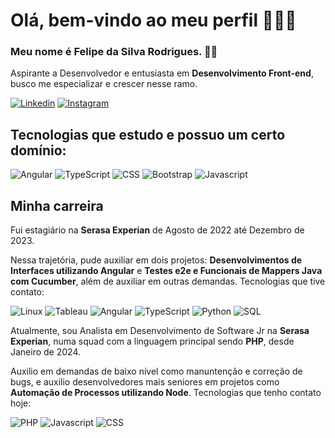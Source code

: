 # Olá, bem-vindo ao meu perfil 🖐🏾✨

### Meu nome é Felipe da Silva Rodrigues. 👨🏾

Aspirante a Desenvolvedor e entusiasta em **Desenvolvimento Front-end**, busco me especializar e crescer nesse ramo.

[![Linkedin](https://img.shields.io/badge/LinkedIn-0077B5?style=for-the-badge&logo=linkedin&logoColor=white)](https://www.linkedin.com/in/felipe-da-silva-rodrigues-6a2bbb164/)
[![Instagram](https://img.shields.io/badge/Instagram-E4405F?style=for-the-badge&logo=instagram&logoColor=white)](https://www.instagram.com/_fefosilva.0/)


## Tecnologias que estudo e possuo um certo domínio:

<img alt="Angular" src="https://img.shields.io/badge/Angular-DD0031?style=for-the-badge&logo=angular&logoColor=white"/>
<img alt="TypeScript" src="https://img.shields.io/badge/TypeScript-007ACC?style=for-the-badge&logo=typescript&logoColor=white"/>
<img alt="CSS" src="https://img.shields.io/badge/CSS-239120?&style=for-the-badge&logo=css3&logoColor=white"/>
<img alt="Bootstrap" src="https://img.shields.io/badge/Bootstrap-563D7C?style=for-the-badge&logo=bootstrap&logoColor=white"/>
<img alt="Javascript" src="https://img.shields.io/badge/JavaScript-F7DF1E?style=for-the-badge&logo=javascript&logoColor=black"/>



## Minha carreira

Fui estagiário na **Serasa Experian** de Agosto de 2022 até Dezembro de 2023.

Nessa trajetória, pude auxiliar em dois projetos: **Desenvolvimentos de Interfaces utilizando Angular** e **Testes e2e e Funcionais de Mappers Java com Cucumber**, além de auxiliar em outras demandas.
Tecnologias que tive contato:

<img alt="Linux" src="https://img.shields.io/badge/Linux-FCC624?style=for-the-badge&logo=linux&logoColor=black"/>
<img alt="Tableau" src="https://img.shields.io/badge/Tableau-E97627?style=for-the-badge&logo=Tableau&logoColor=white"/>
<img alt="Angular" src="https://img.shields.io/badge/Angular-DD0031?style=for-the-badge&logo=angular&logoColor=white"/>
<img alt="TypeScript" src="https://img.shields.io/badge/TypeScript-007ACC?style=for-the-badge&logo=typescript&logoColor=white"/>
<img alt="Python" src="https://img.shields.io/badge/Python-3776AB?style=for-the-badge&logo=python&logoColor=white"/>
<img alt="SQL" src="https://img.shields.io/badge/MySQL-00000F?style=for-the-badge&logo=mysql&logoColor=white"/>



Atualmente, sou Analista em Desenvolvimento de Software Jr na **Serasa Experian**, numa squad com a linguagem principal sendo **PHP**, desde Janeiro de 2024.

Auxilio em demandas de baixo nível como manuntenção e correção de bugs, e auxilio desenvolvedores mais seniores em projetos como **Automação de Processos utilizando Node**. 
Tecnologias que tenho contato hoje:

<img alt="PHP" src="https://img.shields.io/badge/PHP-777BB4?style=for-the-badge&logo=php&logoColor=white"/>
<img alt="Javascript" src="https://img.shields.io/badge/JavaScript-F7DF1E?style=for-the-badge&logo=javascript&logoColor=black"/>
<img alt="CSS" src="https://img.shields.io/badge/Node.js-43853D?style=for-the-badge&logo=node.js&logoColor=white"/>

